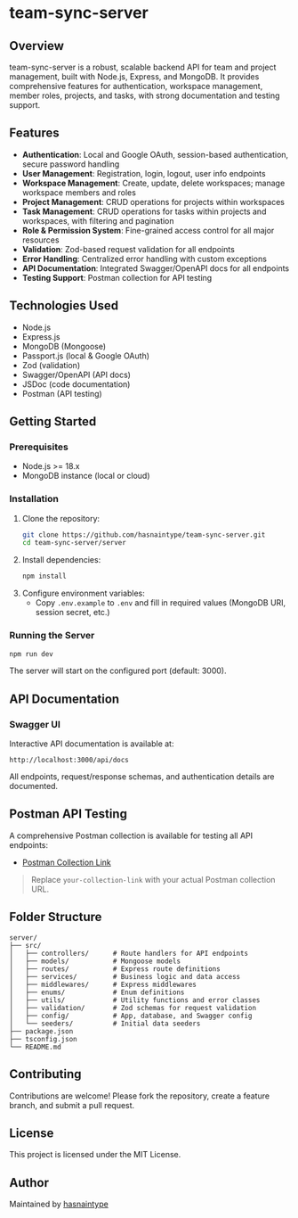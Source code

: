 # team-sync-server

## Overview

team-sync-server is a robust, scalable backend API for team and project management, built with Node.js, Express, and MongoDB. It provides comprehensive features for authentication, workspace management, member roles, projects, and tasks, with strong documentation and testing support.

## Features

- **Authentication**: Local and Google OAuth, session-based authentication, secure password handling
- **User Management**: Registration, login, logout, user info endpoints
- **Workspace Management**: Create, update, delete workspaces; manage workspace members and roles
- **Project Management**: CRUD operations for projects within workspaces
- **Task Management**: CRUD operations for tasks within projects and workspaces, with filtering and pagination
- **Role & Permission System**: Fine-grained access control for all major resources
- **Validation**: Zod-based request validation for all endpoints
- **Error Handling**: Centralized error handling with custom exceptions
- **API Documentation**: Integrated Swagger/OpenAPI docs for all endpoints
- **Testing Support**: Postman collection for API testing

## Technologies Used

- Node.js
- Express.js
- MongoDB (Mongoose)
- Passport.js (local & Google OAuth)
- Zod (validation)
- Swagger/OpenAPI (API docs)
- JSDoc (code documentation)
- Postman (API testing)

## Getting Started

### Prerequisites

- Node.js >= 18.x
- MongoDB instance (local or cloud)

### Installation

1. Clone the repository:
   ```sh
   git clone https://github.com/hasnaintype/team-sync-server.git
   cd team-sync-server/server
   ```
2. Install dependencies:
   ```sh
   npm install
   ```
3. Configure environment variables:
   - Copy `.env.example` to `.env` and fill in required values (MongoDB URI, session secret, etc.)

### Running the Server

```sh
npm run dev
```

The server will start on the configured port (default: 3000).

## API Documentation

### Swagger UI

Interactive API documentation is available at:

```
http://localhost:3000/api/docs
```

All endpoints, request/response schemas, and authentication details are documented.

## Postman API Testing

A comprehensive Postman collection is available for testing all API endpoints:

- [Postman Collection Link](https://www.postman.com/collections/your-collection-link)

> Replace `your-collection-link` with your actual Postman collection URL.

## Folder Structure

```
server/
├── src/
│   ├── controllers/      # Route handlers for API endpoints
│   ├── models/           # Mongoose models
│   ├── routes/           # Express route definitions
│   ├── services/         # Business logic and data access
│   ├── middlewares/      # Express middlewares
│   ├── enums/            # Enum definitions
│   ├── utils/            # Utility functions and error classes
│   ├── validation/       # Zod schemas for request validation
│   ├── config/           # App, database, and Swagger config
│   └── seeders/          # Initial data seeders
├── package.json
├── tsconfig.json
└── README.md
```

## Contributing

Contributions are welcome! Please fork the repository, create a feature branch, and submit a pull request.

## License

This project is licensed under the MIT License.

## Author

Maintained by [hasnaintype](https://github.com/hasnaintype)
